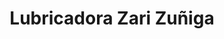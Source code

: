 ---
title: "Lubricadora Zari Zuñiga"
url: /loja-ecuador/lubricadora-zari-zuniga/
shop: Autowerkstatt
---